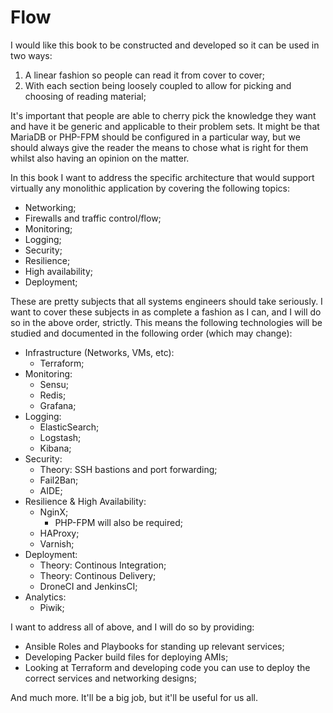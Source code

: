# Flow
I would like this book to be constructed and developed so it can be used in two ways:

1. A linear fashion so people can read it from cover to cover;
2. With each section being loosely coupled to allow for picking and choosing of reading material;

It's important that people are able to cherry pick the knowledge they want and have it be generic and applicable to their problem sets. It might be that MariaDB or PHP-FPM should be configured in a particular way, but we should always give the reader the means to chose what is right for them whilst also having an opinion on the matter.

In this book I want to address the specific architecture that would support virtually any monolithic application by covering the following topics:

- Networking;
- Firewalls and traffic control/flow;
- Monitoring;
- Logging;
- Security;
- Resilience;
- High availability;
- Deployment;

These are pretty subjects that all systems engineers should take seriously. I want to cover these subjects in as complete a fashion as I can, and I will do so in the above order, strictly. This means the following technologies will be studied and documented in the following order (which may change):

- Infrastructure (Networks, VMs, etc):
    + Terraform;
- Monitoring:
    + Sensu;
    + Redis;
    + Grafana;
- Logging:
    + ElasticSearch;
    + Logstash;
    + Kibana;
- Security:
    + Theory: SSH bastions and port forwarding;
    + Fail2Ban;
    + AIDE;
- Resilience & High Availability:
    + NginX;
        * PHP-FPM will also be required;
    + HAProxy;
    + Varnish;
- Deployment:
    + Theory: Continous Integration;
    + Theory: Continous Delivery;
    + DroneCI and JenkinsCI;
- Analytics:
    + Piwik;

I want to address all of above, and I will do so by providing:

- Ansible Roles and Playbooks for standing up relevant services;
- Developing Packer build files for deploying AMIs;
- Looking at Terraform and developing code you can use to deploy the correct services and networking designs;

And much more. It'll be a big job, but it'll be useful for us all.
